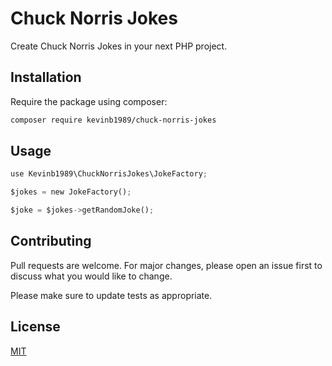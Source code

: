 # Chuck Norris Jokes

Create Chuck Norris Jokes in your next PHP project.

## Installation

Require the package using composer:

```bash
composer require kevinb1989/chuck-norris-jokes
```

## Usage

```python
use Kevinb1989\ChuckNorrisJokes\JokeFactory;

$jokes = new JokeFactory();

$joke = $jokes->getRandomJoke();
```

## Contributing

Pull requests are welcome. For major changes, please open an issue first
to discuss what you would like to change.

Please make sure to update tests as appropriate.

## License

[MIT](./LICENSE.md)
